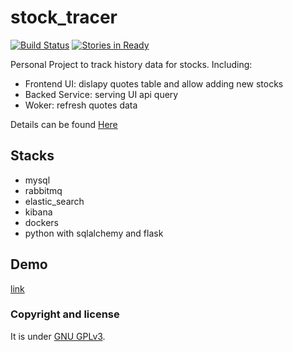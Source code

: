 # stock_tracer
[![Build Status](https://travis-ci.org/ning-yang/stock_tracer.svg?branch=master)](https://travis-ci.org/ning-yang/stock_tracer) 
[![Stories in Ready](https://badge.waffle.io/ning-yang/stock_tracer.png?label=ready&title=Ready)](http://waffle.io/ning-yang/stock_tracer)

Personal Project to track history data for stocks. Including:
- Frontend UI: dislapy quotes table and allow adding new stocks
- Backed Service: serving UI api query
- Woker: refresh quotes data 

Details can be found [Here](http://ningy.me/2016/07/stock-tracer-design/)

## Stacks
- mysql
- rabbitmq
- elastic_search
- kibana
- dockers
- python with sqlalchemy and flask

## Demo
[link](http://stock.ningy.me)

### Copyright and license

It is under [GNU GPLv3](/LICENSE).

